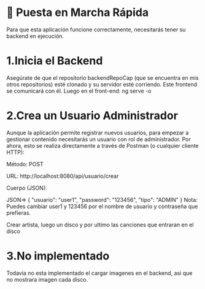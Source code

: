 # 🚀 Puesta en Marcha Rápida
Para que esta aplicación funcione correctamente, necesitarás tener su backend en ejecución.

# 1.Inicia el Backend
Asegúrate de que el repositorio backendRepoCap (que se encuentra en mis otros repositorios) esté clonado y su servidor esté corriendo. Este frontend se comunicará con él.
Luego en el front-end: ng serve -o
# 2.Crea un Usuario Administrador
Aunque la aplicación permite registrar nuevos usuarios, para empezar a gestionar contenido necesitarás un usuario con rol de administrador. Por ahora, esto se realiza directamente a través de Postman (o cualquier cliente HTTP):

Método: POST

URL: http://localhost:8080/api/usuario/crear

Cuerpo (JSON):

JSON=>
{
  "usuario": "user1",
  "password": "123456",
  "tipo": "ADMIN"
}
Nota: Puedes cambiar user1 y 123456 por el nombre de usuario y contraseña que prefieras.

Crear artista, luego un disco y por ultimo las canciones que entraran en el disco

# 3.No implementado
Todavia no esta implementado el cargar imagenes en el backend, asi que no mostrara imagen cada disco.

